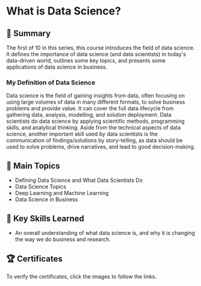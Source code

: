 # What is Data Science?

## 📄 Summary

The first of 10 in this series, this course introduces the field of data science. It defines the importance of data science (and data scientists) in today's data-driven world, outlines some key topics, and presents some applications of data science in business.

### My Definition of Data Science

Data science is the field of gaining insights from data, often focusing on using large volumes of data in many different formats, to solve business problems and provide value. It can cover the full data lifecycle from gathering data, analysis, modelling, and solution deployment. Data scientists do data science by applying scientific methods, programming skills, and analytical thinking. Aside from the technical aspects of data science, another important skill used by data scientists is the communication of findings/solutions by story-telling, as data should be used to solve problems, drive narratives, and lead to good decision-making.

## 📑 Main Topics

- Defining Data Science and What Data Scientists Do
- Data Science Topics
- Deep Learning and Machine Learning
- Data Science in Business

## 🔑 Key Skills Learned

- An overall understanding of what data science is, and why it is changing the way we do business and research.

## 🏆 Certificates

To verify the certificates, click the images to follow the links.

<p dir="auto">
<a href="https://coursera.org/share/7920f4218e86d41d676bfd73475e9de8"><img href="![Certificate Module 1](https://github.com/Albazcano/IBM-Data-Science-Professional-Certificate/raw/39b39dec72b0a4940534c1a88bed51f530b5b853/1.What%20it%20is%20Data%20Science/certificate-module1.png)"></a>

<a href="https://www.credly.com/badges/1d77f0cd-3699-44b8-9cc8-03513b5378e2/public_url"><img href="![Badge Module 1](https://github.com/Albazcano/IBM-Data-Science-Professional-Certificate/blob/39b39dec72b0a4940534c1a88bed51f530b5b853/1.What%20it%20is%20Data%20Science/badge-module1.png)"></a>

</p>
